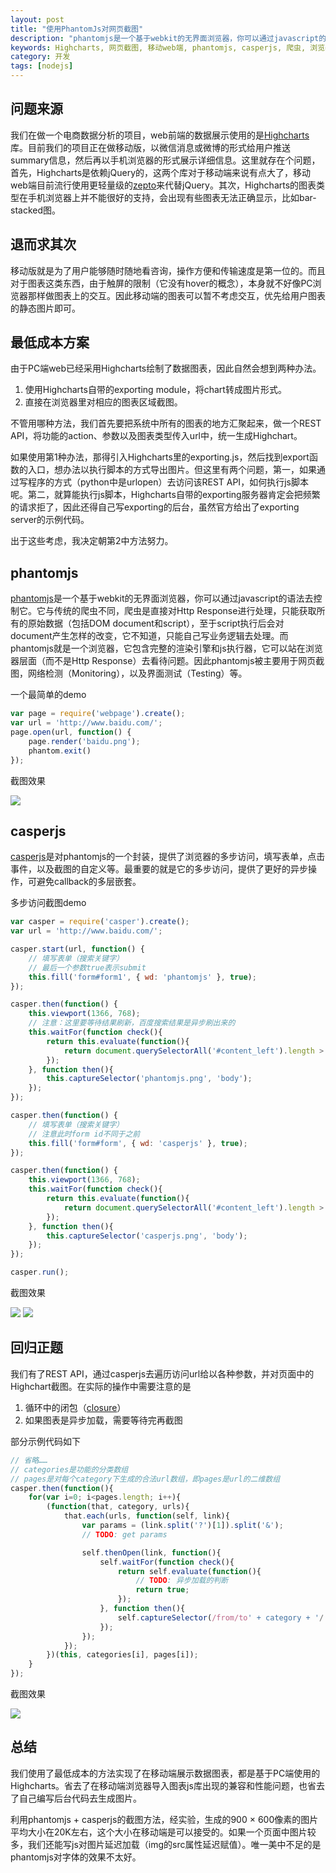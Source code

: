 ```yaml
---
layout: post
title: "使用PhantomJs对网页截图"
description: "phantomjs是一个基于webkit的无界面浏览器，你可以通过javascript的语法去控制它。它与传统的爬虫不同，爬虫是直接对Http Response进行处理，只能获取所有的原始数据（包括DOM document和script），至于script执行后会对document产生怎样的改变，它不知道，只能自己写业务逻辑去处理。而phantomjs就是一个浏览器，它包含完整的渲染引擎和js执行器，它可以站在浏览器层面（而不是Http Response）去看待问题。因此phantomjs被主要用于网页截图，网络检测（Monitoring），以及界面测试（Testing）等。"
keywords: Highcharts, 网页截图, 移动web端, phantomjs, casperjs, 爬虫, 浏览器
category: 开发
tags: [nodejs]
---
```



问题来源
---------
我们在做一个电商数据分析的项目，web前端的数据展示使用的是[Highcharts](http://www.highcharts.com/)库。目前我们的项目正在做移动版，以微信消息或微博的形式给用户推送summary信息，然后再以手机浏览器的形式展示详细信息。这里就存在个问题，首先，Highcharts是依赖jQuery的，这两个库对于移动端来说有点大了，移动web端目前流行使用更轻量级的[zepto](http://zeptojs.com/)来代替jQuery。其次，Highcharts的图表类型在手机浏览器上并不能很好的支持，会出现有些图表无法正确显示，比如bar-stacked图。



退而求其次
-----------
移动版就是为了用户能够随时随地看咨询，操作方便和传输速度是第一位的。而且对于图表这类东西，由于触屏的限制（它没有hover的概念），本身就不好像PC浏览器那样做图表上的交互。因此移动端的图表可以暂不考虑交互，优先给用户图表的静态图片即可。



最低成本方案
-------------
由于PC端web已经采用Highcharts绘制了数据图表，因此自然会想到两种办法。

1. 使用Highcharts自带的exporting module，将chart转成图片形式。
2. 直接在浏览器里对相应的图表区域截图。

不管用哪种方法，我们首先要把系统中所有的图表的地方汇聚起来，做一个REST API，将功能的action、参数以及图表类型传入url中，统一生成Highchart。

如果使用第1种办法，那得引入Highcharts里的exporting.js，然后找到export函数的入口，想办法以执行脚本的方式导出图片。但这里有两个问题，第一，如果通过写程序的方式（python中是urlopen）去访问该REST API，如何执行js脚本呢。第二，就算能执行js脚本，Highcharts自带的exporting服务器肯定会把频繁的请求拒了，因此还得自己写exporting的后台，虽然官方给出了exporting server的示例代码。

出于这些考虑，我决定朝第2中方法努力。



phantomjs
----------
[phantomjs](http://phantomjs.org/)是一个基于webkit的无界面浏览器，你可以通过javascript的语法去控制它。它与传统的爬虫不同，爬虫是直接对Http Response进行处理，只能获取所有的原始数据（包括DOM document和script），至于script执行后会对document产生怎样的改变，它不知道，只能自己写业务逻辑去处理。而phantomjs就是一个浏览器，它包含完整的渲染引擎和js执行器，它可以站在浏览器层面（而不是Http Response）去看待问题。因此phantomjs被主要用于网页截图，网络检测（Monitoring），以及界面测试（Testing）等。

一个最简单的demo

```js
var page = require('webpage').create();
var url = 'http://www.baidu.com/';
page.open(url, function() {
    page.render('baidu.png');
    phantom.exit()
});
```

截图效果

<img src="/images/captures/20140612_01.png">



casperjs
---------
[casperjs](http://casperjs.org/)是对phantomjs的一个封装，提供了浏览器的多步访问，填写表单，点击事件，以及截图的自定义等。最重要的就是它的多步访问，提供了更好的异步操作，可避免callback的多层嵌套。

多步访问截图demo

```js
var casper = require('casper').create();
var url = 'http://www.baidu.com/';

casper.start(url, function() {
    // 填写表单（搜索关键字）
    // 最后一个参数true表示submit
    this.fill('form#form1', { wd: 'phantomjs' }, true);
});

casper.then(function() {
    this.viewport(1366, 768);
    // 注意：这里要等待结果刷新，百度搜索结果是异步刷出来的
    this.waitFor(function check(){
        return this.evaluate(function(){
            return document.querySelectorAll('#content_left').length > 0;
        });
    }, function then(){
        this.captureSelector('phantomjs.png', 'body');
    });
});

casper.then(function() {
    // 填写表单（搜索关键字）
    // 注意此时form id不同于之前
    this.fill('form#form', { wd: 'casperjs' }, true);
});

casper.then(function() {
    this.viewport(1366, 768);
    this.waitFor(function check(){
        return this.evaluate(function(){
            return document.querySelectorAll('#content_left').length > 0;
        });
    }, function then(){
        this.captureSelector('casperjs.png', 'body');
    });
});

casper.run();
```

截图效果

<img src="/images/captures/20140612_02.png">
<img src="/images/captures/20140612_03.png">



回归正题
---------
我们有了REST API，通过casperjs去遍历访问url给以各种参数，并对页面中的Highchart截图。在实际的操作中需要注意的是

1. 循环中的闭包（[closure](http://www.cnblogs.com/mindsbook/archive/2009/09/21/javascriptYouMustKnowClosure.html)）
2. 如果图表是异步加载，需要等待完再截图

部分示例代码如下

```js
// 省略……
// categories是功能的分类数组
// pages是对每个category下生成的合法url数组，即pages是url的二维数组
casper.then(function(){
    for(var i=0; i<pages.length; i++){
        (function(that, category, urls){
            that.each(urls, function(self, link){
                var params = (link.split('?')[1]).split('&');
                // TODO: get params

                self.thenOpen(link, function(){
                    self.waitFor(function check(){
                        return self.evaluate(function(){
                            // TODO: 异步加载的判断
                            return true;
                        });
                    }, function then(){
                        self.captureSelector(/from/to' + category + '/' + param + '.png', '#chart');
                    });
                });
            });
        })(this, categories[i], pages[i]);
    }
});
```

截图效果

<img src="/images/captures/20140612_04.png">



总结
-----
我们使用了最低成本的方法实现了在移动端展示数据图表，都是基于PC端使用的Highcharts。省去了在移动端浏览器导入图表js库出现的兼容和性能问题，也省去了自己编写后台代码去生成图片。

利用phantomjs + casperjs的截图方法，经实验，生成的900 × 600像素的图片平均大小在20K左右，这个大小在移动端是可以接受的。如果一个页面中图片较多，我们还能写js对图片延迟加载（img的src属性延迟赋值）。唯一美中不足的是phantomjs对字体的效果不太好。
